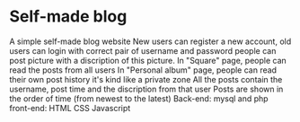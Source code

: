 # Self-made blog
A simple self-made blog website
New users can register a new account, old users can login with correct pair of username and password
people can post picture with a discription of this picture.
In "Square" page, people can read the posts from all users
In "Personal album" page, people can read their own post history it's kind like a private zone
All the posts contain the username, post time and the discription from that user
Posts are shown in the order of time (from newest to the latest)
Back-end: mysql and php  
front-end: HTML CSS Javascript
